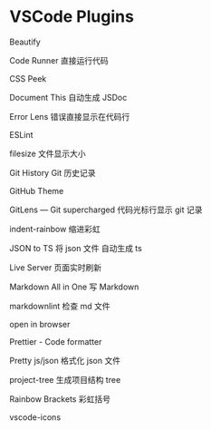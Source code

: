 # VSCode Plugins

Beautify

Code Runner 直接运行代码

CSS Peek

Document This 自动生成 JSDoc

Error Lens 错误直接显示在代码行

ESLint

filesize 文件显示大小

Git History Git 历史记录

GitHub Theme

GitLens — Git supercharged 代码光标行显示 git 记录

indent-rainbow 缩进彩虹

JSON to TS 将 json 文件 自动生成 ts

Live Server 页面实时刷新

Markdown All in One 写 Markdown

markdownlint 检查 md 文件

open in browser

Prettier - Code formatter

Pretty js/json 格式化 json 文件

project-tree 生成项目结构 tree

Rainbow Brackets 彩虹括号

vscode-icons
